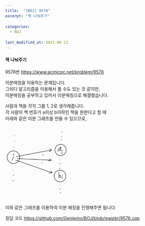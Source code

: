 ```yaml
---
title:  "[BOJ] 9576"
excerpt: "책 나눠주기"

categories:
  - BOJ

last_modified_at: 2021-06-12
---
```


#### 책 나눠주기

9576번 <https://www.acmicpc.net/problem/9576>

이분매칭을 이용하는 문제입니다.<br>
그리디 알고리즘을 이용해서 풀 수도 있는 것 같지만,<br>
이분매칭을 공부하고 있어서 이분매칭으로 해결했습니다.

사람과 책을 각각 그룹 1, 2로 생각해줍니다.<br>
각 사람이 책 번호가 a이상 b이하인 책을 원한다고 할 때<br>
아래와 같은 이분 그래프를 만들 수 있으므로,

<img src = "/assets/images/boj/9576.jpg" width = "40%" height = "40%">

이와 같은 그래프를 이용하여 이분 매칭을 진행해주면 됩니다.

정답 코드 <https://github.com/Geniemo/BOJ/blob/master/9576.cpp>